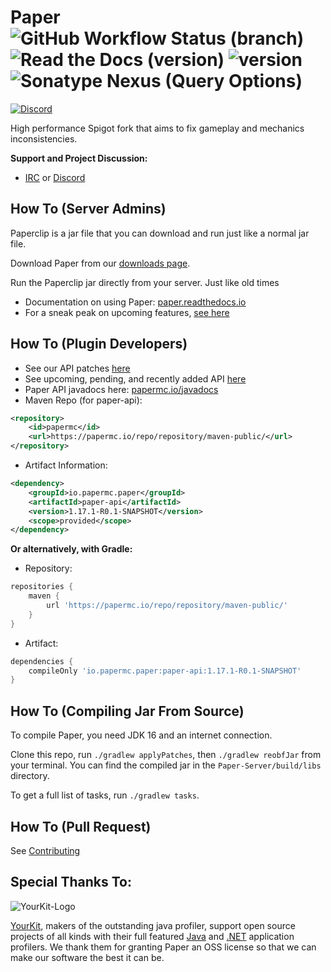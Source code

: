 Paper ![GitHub Workflow Status (branch)](https://img.shields.io/github/workflow/status/PaperMC/Paper/Build%20Paper/master) ![Read the Docs (version)](https://img.shields.io/readthedocs/paper/latest) ![version](https://img.shields.io/badge/version-1.17.1-9fc) ![Sonatype Nexus (Query Options)](https://img.shields.io/nexus/maven-snapshots/io.papermc.paper/paper-api?label=repo&server=https%3A%2F%2Fpapermc.io%2Frepo)
===========
[![Discord](https://img.shields.io/discord/289587909051416579.svg?label=&logo=discord&logoColor=ffffff&color=7389D8&labelColor=6A7EC2)](https://discord.gg/papermc)

High performance Spigot fork that aims to fix gameplay and mechanics inconsistencies.


**Support and Project Discussion:**
 - [IRC](https://webchat.esper.net/?channels=paper) or [Discord](https://discord.gg/papermc)
 

How To (Server Admins)
------
Paperclip is a jar file that you can download and run just like a normal jar file.

Download Paper from our [downloads page](https://papermc.io/downloads).

Run the Paperclip jar directly from your server. Just like old times

  * Documentation on using Paper: [paper.readthedocs.io](https://paper.readthedocs.io/)
  * For a sneak peak on upcoming features, [see here](https://github.com/PaperMC/Paper/projects)

How To (Plugin Developers)
------
 * See our API patches [here](patches/api)
 * See upcoming, pending, and recently added API [here](https://github.com/PaperMC/Paper/projects/6)
 * Paper API javadocs here: [papermc.io/javadocs](https://papermc.io/javadocs/)
 * Maven Repo (for paper-api):
```xml
<repository>
    <id>papermc</id>
    <url>https://papermc.io/repo/repository/maven-public/</url>
</repository>
```
 * Artifact Information:
```xml
<dependency>
    <groupId>io.papermc.paper</groupId>
    <artifactId>paper-api</artifactId>
    <version>1.17.1-R0.1-SNAPSHOT</version>
    <scope>provided</scope>
</dependency>
 ```

**Or alternatively, with Gradle:**

 * Repository:
```groovy
repositories {
    maven {
        url 'https://papermc.io/repo/repository/maven-public/'
    }
}
```
 * Artifact:
```groovy
dependencies {
    compileOnly 'io.papermc.paper:paper-api:1.17.1-R0.1-SNAPSHOT'
}
```

How To (Compiling Jar From Source)
------
To compile Paper, you need JDK 16 and an internet connection.

Clone this repo, run `./gradlew applyPatches`, then `./gradlew reobfJar` from your terminal. You can find the compiled jar in the `Paper-Server/build/libs` directory.

To get a full list of tasks, run `./gradlew tasks`.

How To (Pull Request)
------
See [Contributing](CONTRIBUTING.md)

Special Thanks To:
-------------

![YourKit-Logo](https://www.yourkit.com/images/yklogo.png)

[YourKit](https://www.yourkit.com/), makers of the outstanding java profiler, support open source projects of all kinds with their full featured [Java](https://www.yourkit.com/java/profiler) and [.NET](https://www.yourkit.com/.net/profiler) application profilers. We thank them for granting Paper an OSS license so that we can make our software the best it can be.
